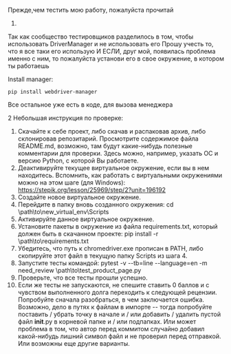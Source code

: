 Прежде,чем тестить мою работу, пожалуйста прочитай

1.

Так как сообщество тестировщиков разделилось в том, чтобы использовать DriverManager и не использовать его
    Прошу учесть то, что я все таки его использую 
    И ЕСЛИ, друг мой, появилась проблема именно с ним, то пожалуйста установи его в свое окружение, в котором ты работаешь
    
Install manager:
```
pip install webdriver-manager
```
Все остальное уже есть в коде, для вызова менеджера


2
Небольшая инструкция по проверке:

1. Скачайте к себе проект, либо скачав и распаковав архив, либо склонировав репозитарий.
Просмотрите содержимое файла README.md, возможно, там будут какие-нибудь полезные комментарии для проверки.
Здесь можно, например, указать ОС и версию Python, с которой Вы работаете. 
2. Деактивируйте текущее виртуальное окружение, если вы в нем находитесь. 
Вспомнить, как работать с виртуальными окружениями можно на этом шаге (для Windows):
https://stepik.org/lesson/25969/step/2?unit=196192
3. Создайте новое виртуальное окружение.
4. Перейдите в папку вновь созданного окружения:
cd \path\to\new_virtual_env\Scripts
5. Активируйте данное виртуальное окружение.
6. Установите пакеты в окружение из файла requirements.txt, который должен быть в скачанном проекте:
pip install -r \path\to\requirements.txt
7. Убедитесь, что путь к chromedriver.exe прописан в PATH, либо скопируйте этот файл в текущую папку Scripts из шага 4.
8. Запустите тесты командой:
pytest -v --tb=line --language=en -m need_review \path\to\test_product_page.py
9. Проверьте, что все тесты прошли успешно.
10. Если же тесты не запускаются, не спешите ставить 0 баллов и с чувством выполненного долга переходить к следующей рецензии.
Попробуйте сначала разобраться, в чем заключается ошибка. Возможно, дело в путях к файлам в импорте -- тогда попробуйте поставить / убрать точку в начале и / или добавить / удалить пустой файл __init__.py в корневой папке и / или подпапках.
Или может проблема в том, что автор перед коммитом случайно добавил какой-нибудь лишний символ файл и не проверил перед отправкой.
Или возможны еще другие варианты.
